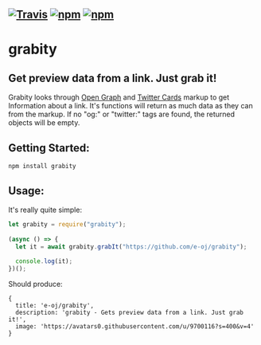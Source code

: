 ## [![Travis](https://img.shields.io/travis/e-oj/grabity.svg?style=flat-square)](https://travis-ci.org/e-oj/grabity) [![npm](https://img.shields.io/npm/l/grabity.svg?style=flat-square)](https://www.npmjs.com/package/grabity) [![npm](https://img.shields.io/npm/v/grabity.svg?style=flat-square)](https://www.npmjs.com/package/grabity)

# grabity
## Get preview data from a link. Just grab it!

Grabity looks through [Open Graph](http://ogp.me/) and [Twitter Cards](https://developer.twitter.com/en/docs/tweets/optimize-with-cards/overview/markup) markup to get Information about a link. It's functions will return as much data as they can from the markup. If no "og:" or "twitter:" tags are found, the returned objects will be empty.  


## Getting Started: 
```
npm install grabity
```

## Usage:
It's really quite simple:
```javascript
let grabity = require("grabity");
 
(async () => {
  let it = await grabity.grabIt("https://github.com/e-oj/grabity");
  
  console.log(it);
})();
```  

Should produce:
```
{ 
  title: 'e-oj/grabity',
  description: 'grabity - Gets preview data from a link. Just grab it!',
  image: 'https://avatars0.githubusercontent.com/u/9700116?s=400&v=4' 
}
```
